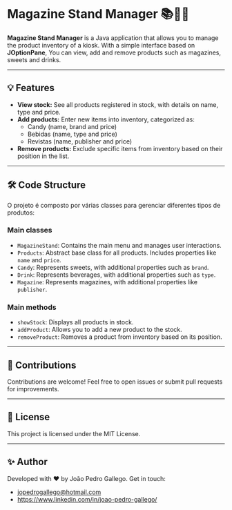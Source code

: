 # Magazine Stand Manager 📚🍬🍹

**Magazine Stand Manager** is a Java application that allows you to manage the product inventory of a kiosk. 
With a simple interface based on **JOptionPane**, You can view, add and remove
products such as magazines, sweets and drinks.

---

## 💡 Features
- **View stock:** See all products registered in stock, with details on name, type and price.
- **Add products:** Enter new items into inventory, categorized as:
    - Candy (name, brand and price)
    - Bebidas (name, type and price)
    - Revistas (name, publisher and price)
- **Remove products:** Exclude specific items from inventory based on their position in the list.

---

## 🛠️ Code Structure
O projeto é composto por várias classes para gerenciar diferentes tipos de produtos:

### Main classes
- `MagazineStand`: Contains the main menu and manages user interactions.
- `Products`: Abstract base class for all products. Includes properties like `name` and `price`.
- `Candy`: Represents sweets, with additional properties such as `brand`.
- `Drink`: Represents beverages, with additional properties such as `type`.
- `Magazine`: Represents magazines, with additional properties like `publisher`.

### Main methods
- `showStock`: Displays all products in stock.
- `addProduct`: Allows you to add a new product to the stock.
- `removeProduct`: Removes a product from inventory based on its position.

---

## 🤝 Contributions
Contributions are welcome! Feel free to open issues or submit pull requests for improvements.

---

## 📜 License
This project is licensed under the MIT License.

---

## ✨ Author
Developed with ❤️ by João Pedro Gallego. Get in touch:
- jopedrogallego@hotmail.com
- https://www.linkedin.com/in/joao-pedro-gallego/